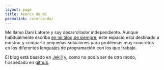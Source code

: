 ```yaml
---
layout: page
title: Acerca de mi
permalink: /acerca-de/
---
```


Me llamo Dani Latorre y soy desarrollador independiente. Aunque habitualmente escriba [en mi blog de siempre](http://www.danilat.com/weblog), este espacio está destinado a mostrar y compartir pequeñas soluciones para problemas muy concretos en los diferentes lenguajes de programación con los que trabajo.

El blog está basado en [Jekill](http://jekyllrb.com/) y, como no podía ser de otro modo, hospedado en [github](https://github.com/danilat/danilat.github.com).


